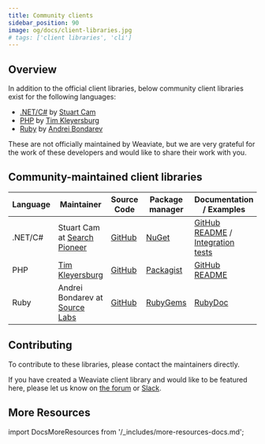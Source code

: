 ```yaml
---
title: Community clients
sidebar_position: 90
image: og/docs/client-libraries.jpg
# tags: ['client libraries', 'cli']
---
```



## Overview

In addition to the official client libraries, below community client libraries exist for the following languages:

- [.NET/C#](https://www.nuget.org/packages/SearchPioneer.Weaviate.Client) by [Stuart Cam](https://searchpioneer.com/)
- [PHP](https://packagist.org/packages/timkley/weaviate-php) by [Tim Kleyersburg](https://www.tim-kleyersburg.de/)
- [Ruby](https://rubygems.org/gems/weaviate-ruby) by [Andrei Bondarev](https://www.sourcelabs.io/)

These are not officially maintained by Weaviate, but we are very grateful for the work of these developers and would like to share their work with you.

## Community-maintained client libraries

| Language | Maintainer | Source Code | Package manager | Documentation / Examples | License |
| -------- | ---------- | ----------- | --------------- | ------------------------ | ------- |
| .NET/C# | Stuart Cam at [Search Pioneer](https://searchpioneer.com/) | [GitHub](https://github.com/searchpioneer/weaviate-dotnet-client) | [NuGet](https://www.nuget.org/packages/SearchPioneer.Weaviate.Client) | [GitHub README](https://github.com/searchpioneer/weaviate-dotnet-client) / [Integration tests](https://github.com/searchpioneer/weaviate-dotnet-client/tree/main/tests-integration/SearchPioneer.Weaviate.Client.IntegrationTests/Api) | [Apache 2.0](https://github.com/searchpioneer/weaviate-dotnet-client/blob/main/license.txt) |
| PHP | [Tim Kleyersburg](https://www.tim-kleyersburg.de/) | [GitHub](https://github.com/timkley/weaviate-php) | [Packagist](https://packagist.org/packages/timkley/weaviate-php) | [GitHub README](https://github.com/timkley/weaviate-php) | [MIT](https://github.com/timkley/weaviate-php/blob/main/LICENSE.md) |
| Ruby | Andrei Bondarev at [Source Labs](https://www.sourcelabs.io/) | [GitHub](https://github.com/andreibondarev/weaviate-ruby) | [RubyGems](https://rubygems.org/gems/weaviate-ruby) | [RubyDoc](https://rubydoc.info/gems/weaviate-ruby) | [MIT](https://github.com/andreibondarev/weaviate-ruby/blob/main/LICENSE.txt)

## Contributing

To contribute to these libraries, please contact the maintainers directly.

If you have created a Weaviate client library and would like to be featured here, please let us know on [the forum](https://forum.weaviate.io/) or [Slack](https://weaviate.io/slack).

## More Resources

import DocsMoreResources from '/_includes/more-resources-docs.md';

<DocsMoreResources />
